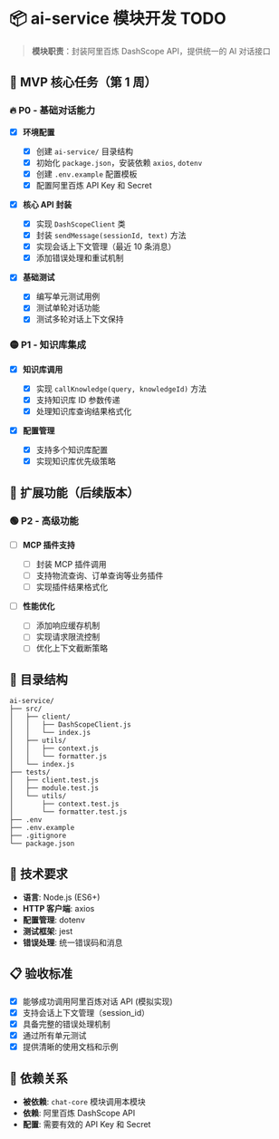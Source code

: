 # 📦 ai-service 模块开发 TODO

> **模块职责**：封装阿里百炼 DashScope API，提供统一的 AI 对话接口

## 🎯 MVP 核心任务（第 1 周）

### 🔥 P0 - 基础对话能力

- [x] **环境配置**

  - [x] 创建 `ai-service/` 目录结构
  - [x] 初始化 `package.json`，安装依赖 `axios`, `dotenv`
  - [x] 创建 `.env.example` 配置模板
  - [x] 配置阿里百炼 API Key 和 Secret

- [x] **核心 API 封装**

  - [x] 实现 `DashScopeClient` 类
  - [x] 封装 `sendMessage(sessionId, text)` 方法
  - [x] 实现会话上下文管理（最近 10 条消息）
  - [x] 添加错误处理和重试机制

- [x] **基础测试**
  - [x] 编写单元测试用例
  - [x] 测试单轮对话功能
  - [x] 测试多轮对话上下文保持

### 🟡 P1 - 知识库集成

- [x] **知识库调用**

  - [x] 实现 `callKnowledge(query, knowledgeId)` 方法
  - [x] 支持知识库 ID 参数传递
  - [x] 处理知识库查询结果格式化

- [x] **配置管理**
  - [x] 支持多个知识库配置
  - [x] 实现知识库优先级策略

## 🚀 扩展功能（后续版本）

### 🟢 P2 - 高级功能

- [ ] **MCP 插件支持**

  - [ ] 封装 MCP 插件调用
  - [ ] 支持物流查询、订单查询等业务插件
  - [ ] 实现插件结果格式化

- [ ] **性能优化**
  - [ ] 添加响应缓存机制
  - [ ] 实现请求限流控制
  - [ ] 优化上下文截断策略

## 📁 目录结构

```
ai-service/
├── src/
│   ├── client/
│   │   ├── DashScopeClient.js
│   │   └── index.js
│   ├── utils/
│   │   ├── context.js
│   │   └── formatter.js
│   └── index.js
├── tests/
│   ├── client.test.js
│   ├── module.test.js
│   └── utils/
│       ├── context.test.js
│       └── formatter.test.js
├── .env
├── .env.example
├── .gitignore
└── package.json
```

## 🔧 技术要求

- **语言**: Node.js (ES6+)
- **HTTP 客户端**: axios
- **配置管理**: dotenv
- **测试框架**: jest
- **错误处理**: 统一错误码和消息

## 📋 验收标准

- [x] 能够成功调用阿里百炼对话 API (模拟实现)
- [x] 支持会话上下文管理（session_id）
- [x] 具备完整的错误处理机制
- [x] 通过所有单元测试
- [x] 提供清晰的使用文档和示例

## 🔗 依赖关系

- **被依赖**: `chat-core` 模块调用本模块
- **依赖**: 阿里百炼 DashScope API
- **配置**: 需要有效的 API Key 和 Secret
